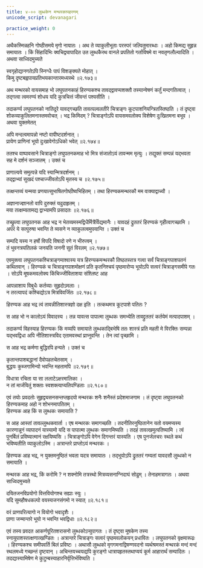 ```yaml
---
title: ४-०० लुब्धकेन मन्थरकापहरणम्
unicode_script: devanagari

practice_weight: 0
---
```


अथैकस्मिन्नहनि गोष्ठीसमये मृगो नायातः । अथ ते व्याकुलीभूताः परस्परं जल्पितुमारब्धाः । अहो किमद्य सुहृन्न समायातः । किं सिंहादिभिः क्वचिद्व्यापादित उत लुब्धकैरथ वानले प्रपतितो गर्ताविषमे वा नवतृणलौल्यादिति । अथवा साध्विदमुच्यते

स्वगृहोद्यानगतेऽपि स्निग्धैः पापं विशङ्क्यते मोहात् ।  
किमु दृष्टबह्वपायप्रतिभयकान्तारमध्यस्थे ॥२.१७३॥

अथ मन्थरको वायसमाह भो लघुपतनकाहं हिरण्यकश्च तावद्द्वावप्यशक्तौ तस्यान्वेषणं कर्तुं मन्दगतित्वात् । तद्गत्वा त्वमरण्यं शोधय यदि कुत्रचित्तं जीवन्तं पश्यसीति ।  

तदाकर्ण्य लघुपतनको नातिदूरे यावद्गच्छति तावत्पल्वलतीरे चित्राङ्गः कूटपाशनियन्त्रितस्तिष्ठति । तं दृष्ट्वा शोकव्याकुलितमनास्तमवोचत् । भद्र किमिदम् ? चित्राङ्गोऽपि वायसमवलोक्य विशेषेण दुःखितमना बभूव । अथवा युक्तमेतत्

अपि मन्दत्वमापन्नो नष्टो वापीष्टदर्शनात् ।  
प्रायेण प्राणिनां भूयो दुःखावेगोऽधिको भवेत् ॥२.१७४॥

ततश्च वाष्पावसाने चित्राङ्गो लघुपतनकमाह भो मित्र संजातोऽयं तावन्मम मृत्युः । तद्युक्तं सम्पन्नं यद्भवता सह मे दर्शनं सञ्जातम् । उक्तं च

प्राणात्यये समुत्पन्ने यदि स्यान्मित्रदर्शनम् ।  
तद्द्वाभ्यां सुखदं पश्चाज्जीवतोऽपि मृतस्य च ॥२.१७५॥

तत्क्षन्तव्यं यन्मया प्रणयात्सुभाषितगोष्ठीष्वभिहितम् । तथा हिरण्यकमन्थरकौ मम वाक्याद्वाच्यौ ।  

अज्ञानाज्ज्ञानतो वापि दुरुक्तं यदुदाहृतम् ।  
मया तत्क्षम्यतामद्य द्वाभ्यामपि प्रसादतः ॥२.१७६॥

तच्छ्रुत्वा लघुपतनक आह भद्र न भेतव्यमस्मद्विधैर्मित्रैर्विद्यमानैः । यावदहं द्रुततरं हिरण्यकं गृहीत्वागच्छामि । अपरं ये सत्पुरुषा भवन्ति ते व्यसने न व्याकुलत्वमुपयान्ति । उक्तं च

सम्पदि यस्य न हर्षो विपदि विषादो रणे न भीरुत्वम् ।  
तं भुवनत्रयतिलकं जनयति जननी सुतं विरलम् ॥२.१७७॥

एवमुक्त्वा लघुपतनकश्चित्राङ्गमाश्वास्य यत्र हिरण्यकमन्थरकौ तिष्ठतस्तत्र गत्वा सर्वं चित्राङ्गपाशपतनं कथितवान् । हिरण्यकं च चित्राङ्गपाशमोक्षणं प्रति कृतनिश्चयं पृष्ठमारोप्य भूयोऽपि सत्वरं चित्राङ्गसमीपे गतः । सोऽपि मूषकमवलोक्य किंचिज्जीविताशया संश्लिष्ट आह

आपन्नाशाय विबुधैः कर्तव्याः सुहृदोऽमलाः ।  
न तरत्यापदं कश्चिद्योऽत्र मित्रविवर्जितः ॥२.१७८॥

हिरण्यक आह भद्र त्वं तावन्नीतिशास्त्रज्ञो दक्ष इति । तत्कथमत्र कूटपाशे पतितः ?

स आह भो न कालोऽयं विवादस्य । तन्न यावत्स पापात्मा लुब्धकः समभ्येति तावद्द्रुततरं कर्तयेमं मत्पादपाशम् ।  

तदाकर्ण्य विहस्याह हिरण्यकः किं मय्यपि समायाते लुब्धकाद्बिभेषि ततः शास्त्रं प्रति महती मे विरक्तिः सम्पन्ना यद्भवद्विधा अपि नीतिशास्त्रविद एतामवस्थां प्राप्नुवन्ति । तेन त्वां पृच्छामि ।  

स आह भद्र कर्मणा बुद्धिरपि हन्यते । उक्तं च

कृतान्तपाशबद्धानां दैवोपहतचेतसाम् ।  
बुद्धयः कुब्जगामिन्यो भवन्ति महतामपि ॥२.१७९॥

विधात्रा रचिता या सा ललाटेऽक्षरमालिका ।  
न तां मार्जयितुं शक्ताः स्वशक्त्याप्यतिपण्डिताः ॥२.१८०॥

एवं तयोः प्रवदतोः सुहृद्व्यसनसन्तप्तहृदयो मन्थरकः शनैः शनैस्तं प्रदेशमाजगाम । तं दृष्ट्वा लघुपतनको हिरण्यकमाह अहो न शोभनमापतितम् ।  
हिरण्यक आह किं स लुब्धकः समायाति ?

स आह आस्तां तावल्लुब्धकवार्ता । एष मन्थरकः समागच्छति । तदनीतिरनुष्ठितानेन यतो वयमप्यस्य कारणान्नूनं व्यापादनं यास्यामो यदि स पापात्मा लुब्धकः समागमिष्यति । तदहं तावत्खमुत्पतिष्यामि । त्वं पुनर्बिलं प्रविष्यात्मानं रक्षयिष्यसि । चित्राङ्गोऽपि वेगेन दिगन्तरं यास्यति । एष पुनर्जलचरः स्थले कथं भविष्यतीति व्याकुलोऽस्मि । अत्रान्तरे प्राप्तोऽयं मन्थरकः ।  

हिरण्यक आह भद्र, न युक्तमनुष्ठितं भवता यदत्र समायातः । तद्भूयोऽपि द्रुततरं गम्यतां यावदसौ लुब्धको न समायाति ।  

मन्थरक आह भद्र, किं करोमि ? न शक्नोमि तत्रस्थो मित्रव्यसनाग्निदाघं सोढुम् । तेनाहमत्रागतः । अथवा साध्विदमुच्यते

दयितजनविप्रयोगो वित्तवियोगश्च सह्याः स्युः ।  
यदि सुमहौषधकल्पो वयस्यजनसंगमो न स्यात् ॥२.१८१॥

वरं प्राणपरित्यागो न वियोगो भवादृशैः ।  
प्राणा जन्मान्तरे भूयो न भवन्ति भवद्विधाः ॥२.१८२॥

एवं तस्य प्रवदत आकर्णपूरितशरासनो लुब्धकोऽप्युपागतः । तं दृष्ट्वा मूषकेण तस्य स्नायुपाशस्तत्क्षणात्खण्डितः । अत्रान्तरे चित्राङ्गः सत्वरं पृष्ठमवलोकयन् प्रधावितः । लघुपतनको वृक्षमारूढः । हिरण्यकश्च समीपवर्ति बिलं प्रविष्टः । अथासौ लुब्धको मृगगमनाद्विषण्णवदनो व्यर्थश्रमस्तं मन्थरकं मन्दं मन्दं स्थलमध्ये गच्छन्तं दृष्टवान् । अचिन्तयच्चयद्यपि कुरङ्गो धात्रापहृतस्तथाप्ययं कूर्म आहारार्थं सम्पादितः । तदद्यास्यामिषेण मे कुटुम्बस्याहारनिर्वृत्तिर्भविष्यति ।  
